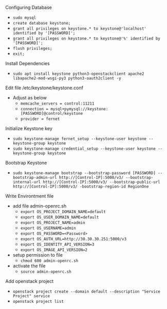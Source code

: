 Configuring Database
- `````sudo mysql`````
- `````create database keystone;````` 
- `````grant all privileges on keystone.* to keystone@'localhost' identified by '[PASSWORD]';````` 
- `````grant all privileges on keystone.* to keystone@'%' identified by '[PASSWORD]';`````
- `````flush privileges;````` 
- `````exit;`````
  
Install Dependencies
- `````sudo apt install keystone python3-openstackclient apache2 libapache2-mod-wsgi-py3 python3-oauth2client -y`````
  
Edit file /etc/keystone/keystone.conf
- Adjust as below
  - `````memcache_servers = control:11211`````
  - `````connection = mysql+pymysql://keystone:[PASSWORD]@control/keystone`````
  - `````provider = fernet`````

Initialize Keystone key
- ````sudo keystone-manage fernet_setup --keystone-user keystone --keystone-group keystone````
- ````sudo keystone-manage credential_setup --keystone-user keystone --keystone-group keystone````

Bootstrap Keystone
- ````sudo keystone-manage bootstrap --bootstrap-password [PASSWORD] --bootstrap-admin-url http://[Control-IP]:5000/v3/ --bootstrap-internal-url http://[Control-IP]:5000/v3/ --bootstrap-public-url http://[Control-IP]:5000/v3/ -bootstrap-region-id RegionOne````

Write Environtment file
- add file admin-openrc.sh
  - `````export OS_PROJECT_DOMAIN_NAME=default`````
  - `````export OS_USER_DOMAIN_NAME=default`````
  - `````export OS_PROJECT_NAME=admin`````
  - `````export OS_USERNAME=admin`````
  - `````export OS_PASSWORD=<Password>`````
  - `````export OS_AUTH_URL=http://30.30.30.251:5000/v3`````
  - `````export OS_IDENTITY_API_VERSION=3`````
  - `````export OS_IMAGE_API_VERSION=2`````
- setup permission to file
  - `````chmod 600 admin-openrc.sh`````
- activate the file
  - `````source admin-openrc.sh`````

Add openstack project
- `````openstack project create --domain default --description "Service Project" service`````
- `````openstack project list`````
